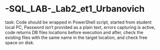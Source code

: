 # -SQL_LAB-_Lab2_et1_Urbanovich
task: Code should be wrapped in PowerShell script, started from student local PC, Password isn’t provided as a plain text, errors capturing is active, code returns DB files locations before execution and after, check the existing files with the same name in the target location, and check free space on disk.
